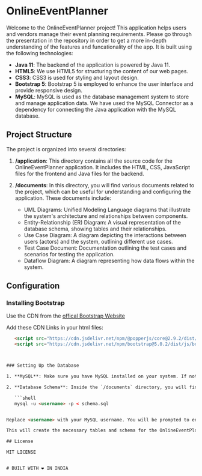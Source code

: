 # OnlineEventPlanner

Welcome to the OnlineEventPlanner project! This application helps users and vendors manage their event planning requirements. Please go through the presentation in the repository in order to get a more in-depth understanding of the features and funcationality of the app. It is built using the following technologies:

- **Java 11**: The backend of the application is powered by Java 11.
- **HTML5**: We use HTML5 for structuring the content of our web pages.
- **CSS3**: CSS3 is used for styling and layout design.
- **Bootstrap 5**: Bootstrap 5 is employed to enhance the user interface and provide responsive design.
- **MySQL**: MySQL is used as the database management system to store and manage application data. We have used the MySQL Connector as a dependency for connecting the Java application with the MySQL database.

## Project Structure

The project is organized into several directories:

1. **/application**: This directory contains all the source code for the OnlineEventPlanner application. It includes the HTML, CSS, JavaScript files for the frontend and Java files for the backend.

2. **/documents**: In this directory, you will find various documents related to the project, which can be useful for understanding and configuring the application. These documents include:

   - UML Diagrams: Unified Modeling Language diagrams that illustrate the system's architecture and relationships between components.
   - Entity-Relationship (ER) Diagram: A visual representation of the database schema, showing tables and their relationships.
   - Use Case Diagram: A diagram depicting the interactions between users (actors) and the system, outlining different use cases.
   - Test Case Document: Documentation outlining the test cases and scenarios for testing the application.
   - Dataflow Diagram: A diagram representing how data flows within the system.

## Configuration

### Installing Bootstrap 

Use the CDN from the [offical Bootstrap Website](https://getbootstrap.com/docs/5.0/getting-started/download/) 

Add these CDN Links in your html files:

```HTML
   <script src="https://cdn.jsdelivr.net/npm/@popperjs/core@2.9.2/dist/umd/popper.min.js" integrity="sha384-IQsoLXl5PILFhosVNubq5LC7Qb9DXgDA9i+tQ8Zj3iwWAwPtgFTxbJ8NT4GN1R8p" crossorigin="anonymous"></script>
   <script src="https://cdn.jsdelivr.net/npm/bootstrap@5.0.2/dist/js/bootstrap.min.js" integrity="sha384-cVKIPhGWiC2Al4u+LWgxfKTRIcfu0JTxR+EQDz/bgldoEyl4H0zUF0QKbrJ0EcQF" crossorigin="anonymous"></script>



### Setting Up the Database

1. **MySQL**: Make sure you have MySQL installed on your system. If not, you can download it from the [official MySQL website](https://dev.mysql.com/downloads/).

2. **Database Schema**: Inside the `/documents` directory, you will find the SQL schema file (`schema.sql`) that defines the database structure. To set up the database, you can use the following command:

   ```shell
   mysql -u <username> -p < schema.sql


Replace <username> with your MySQL username. You will be prompted to enter your MySQL password.

This will create the necessary tables and schema for the OnlineEventPlanner application.

## License

MIT LICENSE


# BUILT WITH ❤️ IN INDIA


